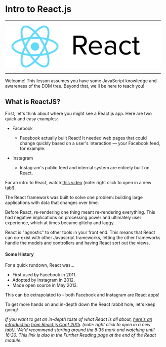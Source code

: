 # Intro to React.js

---

![react-logo](./images/react-white-logo.png)

---

Welcome! This lesson assumes you have some JavaScript knowledge and awareness of the DOM tree. Beyond that, we'll be here to teach you!     

## What is ReactJS?

First, let's think about where you might see a React.js app. Here are two quick and easy examples:

- Facebook
  - Facebook actually built React! It needed web pages that could change quickly based on a user's interaction — your Facebook feed, for example.

- Instagram
  - Instagram's public feed and internal system are entirely built on React.

For an intro to React, watch [this video](https://generalassembly.wistia.com/medias/lr8idjxtx8) (note: right click to open in a new tab!).

The React framework was built to solve one problem: building large applications with data that changes over time.

Before React, re-rendering one thing meant re-rendering everything.
This had negative implications on processing power and ultimately user experience, which at times became glitchy and laggy.

React is "agnostic" to other tools in your front end. This means that React can co-exist with other Javascript frameworks, letting the other frameworks handle the models and controllers and having React sort out the views.


#### Some History

For a quick rundown, React was...
* First used by Facebook in 2011.
* Adopted by Instagram in 2012.
* Made open source in May 2013.

This can be extrapolated to - both Facebook and Instagram are React apps!

To get more hands on and in-depth down the React rabbit hole, let's keep going!


*If you want to get an in-depth taste of what React is all about, [here's an introduction from React.js Conf 2015](https://www.youtube.com/watch?v=KVZ-P-ZI6W4&feature=youtu.be&t=510). (note: right click to open in a new tab!). We'd recommend starting around the 8:35 mark and watching until 16:30. This link is also in the Further Reading page at the end of the React module.*
